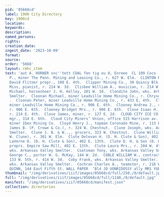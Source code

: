 ```yaml
---
pid: '05668cd'
label: 1900 City Directory
key: 1900cd
location: 
keywords: 
description: 
named_persons: 
rights: 
creation_date: 
ingest_date: '2023-10-09'
format: 
source: 
order: '5668'
layout: cmhc_item
text: 'aut A. HORNER snc''tett COAL fen tig ou 8, Enreee  CL 109 Coco  Cline James
  P., miner The Penn. Mining and Leasing Co., r. 627 W. Elm.  CLINTON RESTAURANT,
  David Flitner propr., 108 E. 4th.  Clipper Mining Co., 30 Quincy Blk.  Clisbee Edna
  Miss, pianist, r. 214 W. 3d.  Clisbee William A., musician, r. 214 W. 3d.  Clisham
  Michael, horseshoer J. H. Kelley, 201 W. 3d.  Clondite John, wks. Arkansas Valley
  Smelter.  Cloonan Michael, miner Leadville Home Mining Co., r. Chrysolite Mine.
  .  Cloonan Peter, miner Leadville Home Mining Co., r. 433 E, 4th.  Clooney Andrew,
  miner Leadville Home Mining Co., r. 906 E. 6th.  Clooney Andrew J., clk. M. J. O’Hara,
  r. 906 E. 6th.  Clooney Bridget Mrs., r. 906 E. 6th.  Close Isaac H., carpenter,
  r. 214 E. 4th.  Close James, miner, r. 127 E. 2d.  CLOUD CITY ICE CO., John Buffehr
  mgr., 314 E. 6th.  Cloud City Miners’ Union, office 515 Harrison av.  Clow Richard,
  miner Ibex Mining Co.  Cloyd Henry J., topman Coronado Mine, r. 113 E. 9th.  Clune
  James B. (P. Crowe & Co.), r. 324 W. Chestnut.  Clune Joseph, wks. Arkansas Valley
  Smelter.  Clune J. B. & W..,. grocers, 323 W. Chestnut.  Clune William (J. B. &
  W. Clune), r. 301 W. Elm.  Clute Delevan H. (D. H. Clute & Son), 402 E. 13th.  Clute
  LaVerne D. (D. H. Clute & Son), 402 E. 13th.  Clute D. H. & Son (D. H. and L. D.),
  proprs. Empire Saw Mill, 402 E. 13th.  Clute Laura Mrs., r. 204 W. 4th.  Coark Louis,
  wks. Arkansas Valley Smelter.  Coatsman Tony, wks. Arkansas Valley Smelter.  Cobb
  George C., porter W. G. McKay, 144 W. 2d.  COBLE WILLIAM W., contractor and builder,
  133 W. 5th, r. 414 W. 3d.  Coby Frank, wks. Arkansas Valley Smelter.  Cochim Frank,
  wks. Arkansas Valley Smelter.  Cochran Charles A., teamster, r. 216 W. Chestnut.  J.J.
  QUINN, 144 East Fifth St. WALL PAPER  ‘Bld JO UONRIDOSSY ally MRS YUE 9p |IeMOg '
thumbnail: "/img/derivatives/iiif/images/05668cd/full/250,/0/default.jpg"
full: "/img/derivatives/iiif/images/05668cd/full/1140,/0/default.jpg"
manifest: "/img/derivatives/iiif/05668cd/manifest.json"
collection: directories
---
```

